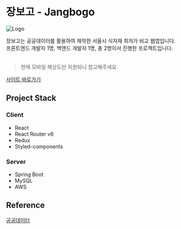 # 장보고 - Jangbogo

![Logo](https://user-images.githubusercontent.com/100837398/225301964-ad397e9c-2de5-467a-be9f-356f7698fef6.jpg)

장보고는 공공데이터를 활용하여 제작한 서울시 식자재 최저가 비교 웹앱입니다. <br />
프론트엔드 개발자 1명, 백엔드 개발자 1명, 총 2명이서 진행한 프로젝트입니다. <br /> <br />
> 현재 모바일 해상도만 지원되니 참고해주세요.

[사이트 바로가기](http://43.201.50.47:8080/)

## Project Stack

### Client

- React
- React Router v6
- Redux
- Styled-components


### Server

- Spring Boot
- MySQL
- AWS

## Reference

[공공데이터](http://data.seoul.go.kr/dataList/OA-1170/S/1/datasetView.do)

</div>
